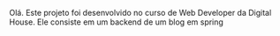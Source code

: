 Olá. Este projeto foi desenvolvido no curso de Web Developer da Digital House. Ele consiste em um backend de um blog em spring